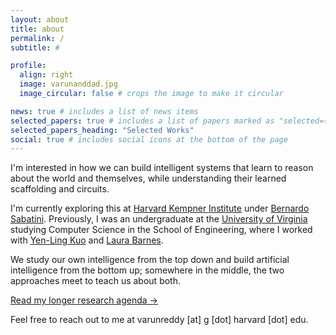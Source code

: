 ```yaml
---
layout: about
title: about
permalink: /
subtitle: #

profile:
  align: right
  image: varunanddad.jpg
  image_circular: false # crops the image to make it circular

news: true # includes a list of news items
selected_papers: true # includes a list of papers marked as "selected={true}"
selected_papers_heading: "Selected Works"
social: true # includes social icons at the bottom of the page
---
```


I'm interested in how we can build intelligent systems that learn to reason about the world and themselves, while understanding their learned scaffolding and circuits. 

I'm currently exploring this at [Harvard Kempner Institute](https://kempnerinstitute.harvard.edu/) under [Bernardo Sabatini](https://sabatini.hms.harvard.edu/). Previously, I was an undergraduate at the [University of Virginia](https://www.virginia.edu/) studying Computer Science in the School of Engineering, where I worked with [Yen-Ling Kuo](https://yenlingkuo.com/) and [Laura Barnes](https://engineering.virginia.edu/faculty/laura-barnes).

We study our own intelligence from the top down and build artificial intelligence from the bottom up; somewhere in the middle, the two approaches meet to teach us about both.

[Read my longer research agenda →](/research/)

Feel free to reach out to me at varunreddy [at] g [dot] harvard [dot] edu.
